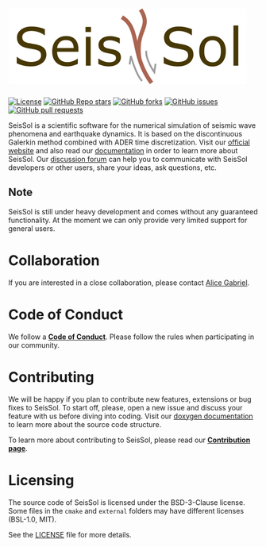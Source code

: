 <!--
    SPDX-FileCopyrightText: 2012 SeisSol Group

    SPDX-License-Identifier: BSD-3-Clause
    SPDX-LicenseComments: Full text under /LICENSE and /LICENSES/

    SPDX-FileContributor: Author lists in /AUTHORS and /CITATION.cff
-->

# ![SeisSol](documentation/LatexFigures/logo_sans_darkred_border.svg)

[![License](https://img.shields.io/badge/License-BSD%203--Clause-blue.svg)](https://opensource.org/licenses/BSD-3-Clause)
[![GitHub Repo stars](https://img.shields.io/github/stars/SeisSol/SeisSol)](https://github.com/SeisSol/SeisSol/stargazers)
[![GitHub forks](https://img.shields.io/github/forks/SeisSol/SeisSol)](https://github.com/SeisSol/SeisSol/network/members)
[![GitHub issues](https://img.shields.io/github/issues/SeisSol/SeisSol)](https://github.com/SeisSol/SeisSol/issues)
[![GitHub pull requests](https://img.shields.io/github/issues-pr/SeisSol/SeisSol)](https://github.com/SeisSol/SeisSol/pulls)

SeisSol is a scientific software for the numerical simulation of seismic wave
phenomena and earthquake dynamics. It is based on the discontinuous Galerkin
method combined with ADER time discretization. Visit our [official website](http://www.seissol.org/)
and also read our [documentation](https://seissol.readthedocs.io) in order to
learn more about SeisSol. Our [discussion forum](https://github.com/SeisSol/SeisSol/discussions)
can help you to communicate with SeisSol developers or other users, share your
ideas, ask questions, etc.

## Note

SeisSol is still under heavy development and comes without any guaranteed
functionality. At the moment we can only provide very limited support for
general users.

# Collaboration

If you are interested in a close collaboration, please contact [Alice Gabriel](https://www.alicegabriel.com/).

# Code of Conduct

We follow a [**Code of Conduct**](CODE_OF_CONDUCT.md).
Please follow the rules when participating in our community.

# Contributing

We will be happy if you plan to contribute new features, extensions or bug fixes
to SeisSol. To start off, please, open a new issue and discuss your feature with
us before diving into coding. Visit our [doxygen documentation](https://ci_seissol.pages.gitlab.lrz.de/SeisSol/master)
to learn more about the source code structure.

To learn more about contributing to SeisSol, please read our [**Contribution page**](CONTRIBUTING.md).

# Licensing

The source code of SeisSol is licensed under the BSD-3-Clause license.
Some files in the `cmake` and `external` folders may have different licenses
(BSL-1.0, MIT).

See the [LICENSE](LICENSE) file for more details.
